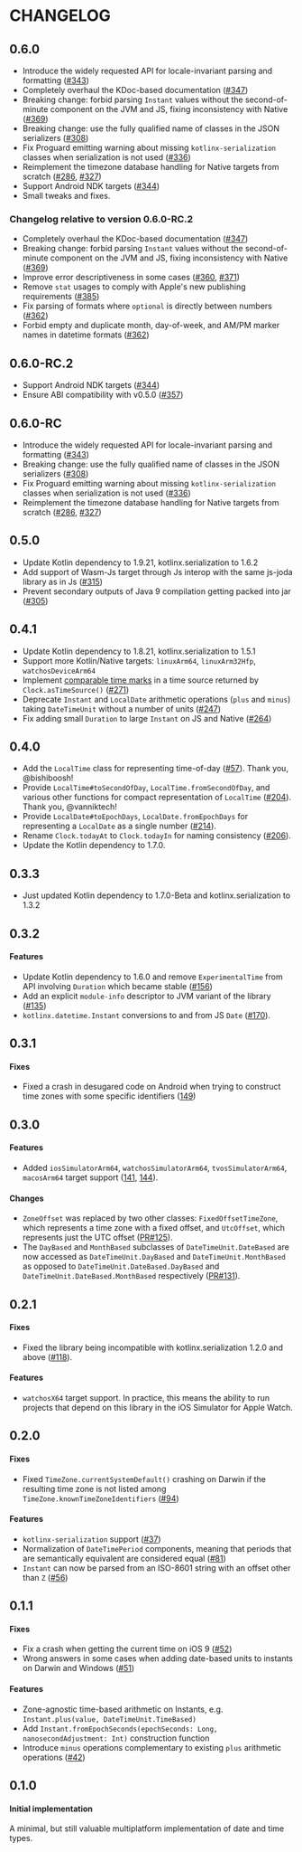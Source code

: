 # CHANGELOG

## 0.6.0

- Introduce the widely requested API for locale-invariant parsing and formatting ([#343](https://github.com/Kotlin/kotlinx-datetime/pull/343))
- Completely overhaul the KDoc-based documentation ([#347](https://github.com/Kotlin/kotlinx-datetime/issues/347))
- Breaking change: forbid parsing `Instant` values without the second-of-minute component on the JVM and JS, fixing inconsistency with Native ([#369](https://github.com/Kotlin/kotlinx-datetime/issues/369))
- Breaking change: use the fully qualified name of classes in the JSON serializers ([#308](https://github.com/Kotlin/kotlinx-datetime/pull/308))
- Fix Proguard emitting warning about missing `kotlinx-serialization` classes when serialization is not used ([#336](https://github.com/Kotlin/kotlinx-datetime/pull/336))
- Reimplement the timezone database handling for Native targets from scratch ([#286](https://github.com/Kotlin/kotlinx-datetime/pull/286), [#327](https://github.com/Kotlin/kotlinx-datetime/pull/327))
- Support Android NDK targets ([#344](https://github.com/Kotlin/kotlinx-datetime/pull/344))
- Small tweaks and fixes.

### Changelog relative to version 0.6.0-RC.2

- Completely overhaul the KDoc-based documentation ([#347](https://github.com/Kotlin/kotlinx-datetime/issues/347))
- Breaking change: forbid parsing `Instant` values without the second-of-minute component on the JVM and JS, fixing inconsistency with Native ([#369](https://github.com/Kotlin/kotlinx-datetime/issues/369))
- Improve error descriptiveness in some cases ([#360](https://github.com/Kotlin/kotlinx-datetime/pull/360), [#371](https://github.com/Kotlin/kotlinx-datetime/pull/371))
- Remove `stat` usages to comply with Apple's new publishing requirements ([#385](https://github.com/Kotlin/kotlinx-datetime/pull/385))
- Fix parsing of formats where `optional` is directly between numbers ([#362](https://github.com/Kotlin/kotlinx-datetime/pull/362))
- Forbid empty and duplicate month, day-of-week, and AM/PM marker names in datetime formats ([#362](https://github.com/Kotlin/kotlinx-datetime/pull/362))

## 0.6.0-RC.2

- Support Android NDK targets ([#344](https://github.com/Kotlin/kotlinx-datetime/pull/344))
- Ensure ABI compatibility with v0.5.0 ([#357](https://github.com/Kotlin/kotlinx-datetime/pull/357))

## 0.6.0-RC

- Introduce the widely requested API for locale-invariant parsing and formatting ([#343](https://github.com/Kotlin/kotlinx-datetime/pull/343))
- Breaking change: use the fully qualified name of classes in the JSON serializers ([#308](https://github.com/Kotlin/kotlinx-datetime/pull/308))
- Fix Proguard emitting warning about missing `kotlinx-serialization` classes when serialization is not used ([#336](https://github.com/Kotlin/kotlinx-datetime/pull/336))
- Reimplement the timezone database handling for Native targets from scratch ([#286](https://github.com/Kotlin/kotlinx-datetime/pull/286), [#327](https://github.com/Kotlin/kotlinx-datetime/pull/327))

## 0.5.0

- Update Kotlin dependency to 1.9.21, kotlinx.serialization to 1.6.2
- Add support of Wasm-Js target through Js interop with the same js-joda library as in Js ([#315](https://github.com/Kotlin/kotlinx-datetime/pull/315))
- Prevent secondary outputs of Java 9 compilation getting packed into jar ([#305](https://github.com/Kotlin/kotlinx-datetime/pull/305))

## 0.4.1

- Update Kotlin dependency to 1.8.21, kotlinx.serialization to 1.5.1
- Support more Kotlin/Native targets: `linuxArm64`, `linuxArm32Hfp`, `watchosDeviceArm64`
- Implement [comparable time marks](https://kotlinlang.org/docs/time-measurement.html#measure-differences-in-time) in a time source returned by `Clock.asTimeSource()` ([#271](https://github.com/Kotlin/kotlinx-datetime/pull/271))
- Deprecate `Instant` and `LocalDate` arithmetic operations (`plus` and `minus`) taking `DateTimeUnit` without a number of units ([#247](https://github.com/Kotlin/kotlinx-datetime/pull/247))
- Fix adding small `Duration` to large `Instant` on JS and Native ([#264](https://github.com/Kotlin/kotlinx-datetime/pull/264))

## 0.4.0

- Add the `LocalTime` class for representing time-of-day ([#57](https://github.com/Kotlin/kotlinx-datetime/pull/57)). Thank you, @bishiboosh!
- Provide `LocalTime#toSecondOfDay`, `LocalTime.fromSecondOfDay`, and various other functions for compact representation of `LocalTime` ([#204](https://github.com/Kotlin/kotlinx-datetime/pull/204)). Thank you, @vanniktech!
- Provide `LocalDate#toEpochDays`, `LocalDate.fromEpochDays` for representing a `LocalDate` as a single number ([#214](https://github.com/Kotlin/kotlinx-datetime/pull/214)).
- Rename `Clock.todayAt` to `Clock.todayIn` for naming consistency ([#206](https://github.com/Kotlin/kotlinx-datetime/pull/206)).
- Update the Kotlin dependency to 1.7.0.

## 0.3.3

- Just updated Kotlin dependency to 1.7.0-Beta and kotlinx.serialization to 1.3.2

## 0.3.2

#### Features

- Update Kotlin dependency to 1.6.0 and remove `ExperimentalTime` from API involving `Duration` which became stable ([#156](https://github.com/Kotlin/kotlinx-datetime/issues/156))
- Add an explicit `module-info` descriptor to JVM variant of the library ([#135](https://github.com/Kotlin/kotlinx-datetime/pull/135))
- `kotlinx.datetime.Instant` conversions to and from JS `Date` ([#170](https://github.com/Kotlin/kotlinx-datetime/issues/170)).


## 0.3.1

#### Fixes

- Fixed a crash in desugared code on Android when trying to construct time zones with some specific identifiers ([149](https://github.com/Kotlin/kotlinx-datetime/issues/149))

## 0.3.0

#### Features

- Added `iosSimulatorArm64`, `watchosSimulatorArm64`, `tvosSimulatorArm64`, `macosArm64` target support ([141](https://github.com/Kotlin/kotlinx-datetime/issues/141), [144](https://github.com/Kotlin/kotlinx-datetime/issues/144)).

#### Changes

- `ZoneOffset` was replaced by two other classes: `FixedOffsetTimeZone`, which represents a time zone with a fixed offset, and `UtcOffset`, which represents just the UTC offset ([PR#125](https://github.com/Kotlin/kotlinx-datetime/pull/125)).
- The `DayBased` and `MonthBased` subclasses of `DateTimeUnit.DateBased` are now accessed as `DateTimeUnit.DayBased` and `DateTimeUnit.MonthBased` as opposed to `DateTimeUnit.DateBased.DayBased` and `DateTimeUnit.DateBased.MonthBased` respectively ([PR#131](https://github.com/Kotlin/kotlinx-datetime/pull/131)).

## 0.2.1

#### Fixes

- Fixed the library being incompatible with kotlinx.serialization 1.2.0 and above ([#118](https://github.com/Kotlin/kotlinx-datetime/issues/118)).

#### Features

- `watchosX64` target support. In practice, this means the ability to run projects that depend on this library in the iOS Simulator for Apple Watch.

## 0.2.0

#### Fixes

- Fixed `TimeZone.currentSystemDefault()` crashing on Darwin if the resulting time zone is not listed among `TimeZone.knownTimeZoneIdentifiers` ([#94](https://github.com/Kotlin/kotlinx-datetime/issues/94))

#### Features

- `kotlinx-serialization` support ([#37](https://github.com/Kotlin/kotlinx-datetime/issues/37))
- Normalization of `DateTimePeriod` components, meaning that periods that are semantically equivalent are considered equal ([#81](https://github.com/Kotlin/kotlinx-datetime/issues/81))
- `Instant` can now be parsed from an ISO-8601 string with an offset other than `Z` ([#56](https://github.com/Kotlin/kotlinx-datetime/issues/56))

## 0.1.1

#### Fixes
 
- Fix a crash when getting the current time on iOS 9 ([#52](https://github.com/Kotlin/kotlinx-datetime/issues/52))
- Wrong answers in some cases when adding date-based units to instants on Darwin and Windows ([#51](https://github.com/Kotlin/kotlinx-datetime/issues/51)) 

#### Features

- Zone-agnostic time-based arithmetic on Instants, e.g. `Instant.plus(value, DateTimeUnit.TimeBased)`
- Add `Instant.fromEpochSeconds(epochSeconds: Long, nanosecondAdjustment: Int)` construction function
- Introduce `minus` operations complementary to existing `plus` arithmetic operations ([#42](https://github.com/Kotlin/kotlinx-datetime/issues/42))

## 0.1.0

#### Initial implementation 

A minimal, but still valuable multiplatform implementation of date and time types.
